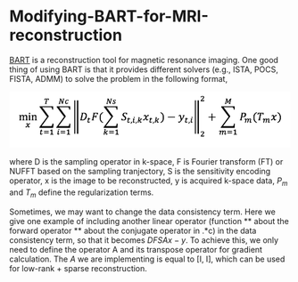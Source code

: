 # Modifying-BART-for-MRI-reconstruction

[BART](https://mrirecon.github.io/bart/) is a reconstruction tool for magnetic resonance imaging. One good thing of using BART is that it provides different solvers (e.g., ISTA, POCS, FISTA, ADMM) to solve the problem in the following format,

<div align="left">
  <img = src="pics/fig1.png" width=“50px” />
</div>


where D is the sampling operator in k-space, F is Fourier transform (FT) or NUFFT based on the sampling tranjectory, S is the sensitivity encoding operator, x is the image to be reconstructed, y is acquired k-space data, $P_m$ and $T_m$ define the regularization terms.


Sometimes, we may want to change the data consistency term. Here we give one example of including another linear operator (function ** about the forward operator ** about the conjugate operator in .*c) in the data consistency term, so that it becomes $DFSAx - y$. To achieve this, we only need to define the operator A and its transpose operator for gradient calculation. The $A$ we are implementing is equal to [I, I], which can be used for low-rank + sparse reconstruction. 

